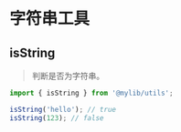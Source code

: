 # 字符串工具

## isString

> 判断是否为字符串。

```ts
import { isString } from '@mylib/utils';

isString('hello'); // true
isString(123); // false
```
